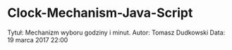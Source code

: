# Clock-Mechanism-Java-Script

Tytuł: Mechanizm wyboru godziny i minut.
Autor: Tomasz Dudkowski
Data: 19 marca 2017 22:00

